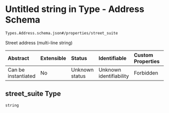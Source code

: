 # Untitled string in Type - Address Schema

```txt
Types.Address.schema.json#/properties/street_suite
```

Street address (multi-line string)

| Abstract            | Extensible | Status         | Identifiable            | Custom Properties | Additional Properties | Access Restrictions | Defined In                                                                      |
| :------------------ | :--------- | :------------- | :---------------------- | :---------------- | :-------------------- | :------------------ | :------------------------------------------------------------------------------ |
| Can be instantiated | No         | Unknown status | Unknown identifiability | Forbidden         | Allowed               | none                | [Address.schema.json*](../out/types/Address.schema.json "open original schema") |

## street_suite Type

`string`
